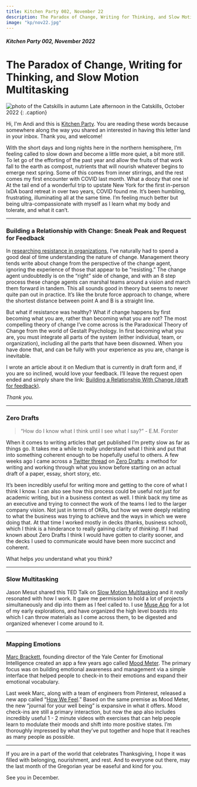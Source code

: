 ```yaml
---
title: Kitchen Party 002, November 22
description: The Paradox of Change, Writing for Thinking, and Slow Motion Multitasking
image: "kp/nov22.jpg"
---
```


##### Kitchen Party 002, November 2022

# The Paradox of Change, Writing for Thinking, and Slow Motion Multitasking

![photo of the Catskills in autumn](kp/nov22.jpg)
Late afternoon in the Catskills, October 2022
{: .caption}

Hi, I'm Andi and this is [Kitchen Party](kitchen-party). You are reading these words because somewhere along the way you shared an interested in having this letter land in your inbox. Thank you, and welcome!

With the short days and long nights here in the northern hemisphere, I’m feeling called to slow down and become a little more quiet, a bit more still. To let go of the efforting of the past year and allow the fruits of that work fall to the earth as compost, nutrients that will nourish whatever begins to emerge next spring. Some of this comes from inner stirrings, and the rest comes my first encounter with COVID last month. What a doozy that one is! At the tail end of a wonderful trip to upstate New York for the first in-person IxDA board retreat in over two years, COVID found me. It’s been humbling, frustrating, illuminating all at the same time. I’m feeling much better but being ultra-compassionate with myself as I learn what my body and tolerate, and what it can’t.

---

### Building a Relationship with Change: Sneak Peak and Request for Feedback
In [researching resistance in organizations](https://methodandmatter.com/research/), I’ve naturally had to spend a good deal of time understanding the nature of change. Management theory tends write about change from the perspective of the change agent, ignoring the experience of those that appear to be “resisting.” The change agent undoubtedly is on the “right” side of change, and with an 8 step process these change agents can marshal teams around a vision and march them forward in tandem. This all sounds good in theory but seems to never quite pan out in practice. It’s like the brute force approach to change, where the shortest distance between point A and B is a straight line.

But what if resistance was healthy? What if change happens by first becoming what you are, rather than becoming what you are not? The most compelling theory of change I’ve come across is the Paradoxical Theory of Change from the world of Gestalt Psychology. In first becoming what you are, you must integrate all parts of the system (either individual, team, or organization), including all the parts that have been disowned. When you have done that, and can be fully with your experience as you are, change is inevitable.

I wrote an article about it on Medium that is currently in draft form and, if you are so inclined, would love your feedback. I’ll leave the request open ended and simply share the link: [Building a Relationship With Change (draft for feedback)](https://medium.com/method-matter/building-a-relationship-with-change-3602cf6e7890).

_Thank you._

---

### Zero Drafts
> “How do I know what I think until I see what I say?” - E.M. Forster

When it comes to writing articles that get published I’m pretty slow as far as things go. It takes me a while to really understand what I think and put that into something coherent enough to be hopefully useful to others. A few weeks ago I came across a [Twitter thread](https://twitter.com/MushtaqBilalPhD/status/1590988185500520448) on [Zero Drafts](https://www.margaretedits.com/2015/04/14/writing-a-zero-draft/): a method for writing and working through what you know before starting on an actual draft of a paper, essay, short story, etc.

It’s been incredibly useful for writing more and getting to the core of what I think I know. I can also see how this process could be useful not just for academic writing, but in a business context as well. I think back my time as an executive and trying to connect the work of the teams I led to the larger company vision. Not just in terms of OKRs, but how we were deeply relating to what the business was trying to achieve and the ways in which we were doing that. At that time I worked mostly in decks (thanks, business school), which I think is a hinderance to really gaining clarity of _thinking_. If I had known about Zero Drafts I think I would have gotten to clarity sooner, and the decks I used to communicate would have been more succinct and coherent.

What helps _you_ understand what you think?

---

### Slow Multitasking
Jason Mesut shared this TED Talk on [Slow Motion Multitasking](https://www.npr.org/2019/05/10/719575727/tim-harford-how-can-slow-motion-multitasking-boost-our-creativity) and it _really_ resonated with how I work. It gave me permission to hold a lot of projects simultaneously and dip into them as I feel called to. I use [Muse App](https://museapp.com) for a lot of my early explorations, and have organized the high level boards into which I can throw materials as I come across them, to be digested and organized whenever I come around to it.

---

### Mapping Emotions
[Marc Brackett](https://www.marcbrackett.com), founding director of the Yale Center for Emotional Intelligence created an app a few years ago called [Mood Meter](https://moodmeterapp.com). The primary focus was on building emotional awareness and management via a simple interface that helped people to check-in to their emotions and expand their emotional vocabulary.

Last week Marc, along with a team of engineers from Pinterest, released a new app called “[How We Feel](https://howwefeel.org).” Based on the same premise as Mood Meter, the new “journal for your well being” is expansive in what it offers. Mood check-ins are still a primary interaction, but now the app also includes incredibly useful 1 - 2 minute videos with exercises that can help people learn to modulate their moods and shift into more positive states. I’m thoroughly impressed by what they’ve put together and hope that it reaches as many people as possible.

---

If you are in a part of the world that celebrates Thanksgiving, I hope it was filled with belonging, nourishment, and rest. And to everyone out there, may the last month of the Gregorian year be easeful and kind for you.

See you in December.
